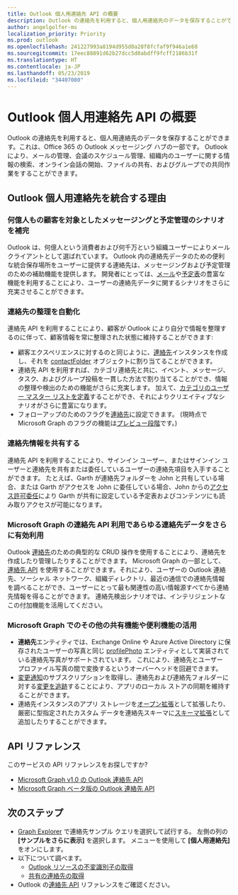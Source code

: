 ```yaml
---
title: Outlook 個人用連絡先 API の概要
description: Outlook の連絡先を利用すると、個人用連絡先のデータを保存することができます。これは、Office 365 の Outlook メッセージング ハブの一部です。 Outlook により、メールの管理、会議のスケジュール管理、組織内のユーザーに関する情報の検索、オンライン会話の開始、ファイルの共有、およびグループでの共同作業をすることができます。
author: angelgolfer-ms
localization_priority: Priority
ms.prod: outlook
ms.openlocfilehash: 241227993a8194d955d0a28f8fcfaf9f946a1e68
ms.sourcegitcommit: 17eec88891d62b27dcc5d0abdff9fcff2186b31f
ms.translationtype: HT
ms.contentlocale: ja-JP
ms.lasthandoff: 05/23/2019
ms.locfileid: "34407080"
---
```

# <a name="outlook-personal-contacts-api-overview"></a>Outlook 個人用連絡先 API の概要

Outlook の連絡先を利用すると、個人用連絡先のデータを保存することができます。これは、Office 365 の Outlook メッセージング ハブの一部です。 Outlook により、メールの管理、会議のスケジュール管理、組織内のユーザーに関する情報の検索、オンライン会話の開始、ファイルの共有、およびグループでの共同作業をすることができます。

## <a name="why-integrate-with-outlook-personal-contacts"></a>Outlook 個人用連絡先を統合する理由

### <a name="complement-messaging-and-calendaring-scenarios-for-hundreds-of-millions-of-customers"></a>何億人もの顧客を対象としたメッセージングと予定管理のシナリオを補完

Outlook は、何億人という消費者および何千万という組織ユーザーによりメール クライアントとして選ばれています。 Outlook 内の連絡先データのための便利な統合保存場所をユーザーに提供する連絡先は、メッセージングおよび予定管理のための補助機能を提供します。 開発者にとっては、[メール](outlook-mail-concept-overview.md)や[予定表](outlook-calendar-concept-overview.md)の豊富な機能を利用することにより、ユーザーの連絡先データに関するシナリオをさらに充実させることができます。


### <a name="automate-contact-organization"></a>連絡先の整理を自動化

連絡先 API を利用することにより、顧客が Outlook により自分で情報を整理するのに伴って、顧客情報を常に整理された状態に維持することができます:

- 顧客エクスペリエンスに対するのと同じように、[連絡先](/graph/api/resources/contact?view=graph-rest-1.0)インスタンスを作成し、それを [contactFolder](/graph/api/resources/contactfolder?view=graph-rest-1.0) オブジェクトに割り当てることができます。
- 連絡先 API を利用すれば、カテゴリ連絡先と共に、イベント、メッセージ、タスク、およびグループ投稿を一貫した方法で割り当てることができ、情報の整理や検出のための機能がさらに充実します。 加えて、[カテゴリのユーザー マスター リストを定義](/graph/api/outlookuser-post-mastercategories?view=graph-rest-1.0)することができ、それによりクリエイティブなシナリオがさらに豊富になります。
- フォローアップのためのフラグを[連絡先](/graph/api/resources/contact?view=graph-rest-1.0)に設定できます。 (現時点で Microsoft Graph のフラグの機能は[プレビュー段階](versioning-and-support.md#beta-version)です。)


### <a name="share-contact-information"></a>連絡先情報を共有する

連絡先 API を利用することにより、サインイン ユーザー、またはサインイン ユーザーと連絡先を共有または委任しているユーザーの連絡先項目を入手することができます。 たとえば、Garth が連絡先フォルダーを John と共有している場合、または Garth がアクセスを John に委任している場合、John からの[アクセス許可委任](./auth/auth-concepts#microsoft-graph-permissions)により Garth が共有に設定している予定表およびコンテンツにも読み取りアクセスが可能になります。


### <a name="leverage-people-api-in-microsoft-graph-to-make-better-use-of-all-people-data"></a>Microsoft Graph の連絡先 API 利用であらゆる連絡先データをさらに有効利用

Outlook [連絡先](/graph/api/resources/contact?view=graph-rest-1.0)のための典型的な CRUD 操作を使用することにより、連絡先を作成したり管理したりすることができます。 Microsoft Graph の一部として、[連絡先 API](people-example.md) を使用することができます。それにより、ユーザーの Outlook 連絡先、ソーシャル ネットワーク、組織ディレクトリ、最近の通信での連絡先情報を調べることができ、ユーザーにとって最も関連性の高い情報源すべてから連絡先情報を得ることができます。 連絡先検出シナリオでは、インテリジェントなこの付加機能を活用してください。


### <a name="take-advantage-of-other-shared-features-and-conveniences-in-microsoft-graph"></a>Microsoft Graph でのその他の共有機能や便利機能の活用

- **連絡先**エンティティでは、Exchange Online や Azure Active Directory に保存されたユーザーの写真と同じ [profilePhoto](/graph/api/resources/profilephoto?view=graph-rest-1.0) エンティティとして実装されている連絡先写真がサポートされています。 これにより、連絡先とユーザー プロファイル写真の間で変換するというオーバーヘッドを回避できます。
- [変更通知](/graph/api/resources/webhooks?view=graph-rest-1.0)のサブスクリプションを取得し、連絡先および連絡先フォルダーに対する[変更を追跡](delta-query-overview.md)することにより、アプリのローカル ストアの同期を維持することができます。
- 連絡先インスタンスのアプリ ストレージを[オープン拡張](extensibility-overview.md#open-extensions)として拡張したり、厳密に型指定されたカスタム データを連絡先スキーマに[スキーマ拡張](extensibility-overview.md#schema-extensions)として追加したりすることができます。

## <a name="api-reference"></a>API リファレンス
このサービスの API リファレンスをお探しですか?

- [Microsoft Graph v1.0 の Outlook 連絡先 API](/graph/api/resources/contact?view=graph-rest-1.0)
- [Microsoft Graph ベータ版の Outlook 連絡先 API](/graph/api/resources/contact?view=graph-rest-beta)

## <a name="next-steps"></a>次のステップ

- [Graph Explorer](https://developer.microsoft.com/graph/graph-explorer/?request=me%2Fcontacts&version=v1.0) で連絡先サンプル クエリを選択して試行する。 左側の列の **[サンプルをさらに表示]** を選択します。 メニューを使用して **[個人用連絡先]** をオンにします。
- 以下について調べます。
  - [Outlook リソースの不変識別子の取得](outlook-immutable-id.md)
  - [共有の連絡先の取得](outlook-get-shared-contacts-folders.md)
- Outlook の[連絡先 API](/graph/api/resources/contact?view=graph-rest-1.0) リファレンスをご確認ください。
